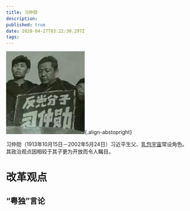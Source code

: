 ```yaml
---
title: 习仲勋
description: 
published: true
date: 2020-04-27T03:22:30.297Z
tags: 
---
```


![xi-zhong-xun.jpg](/portraits/nonfiction/xi-zhong-xun.jpg){.align-abstopright}

习仲勋（1913年10月15日－2002年5月24日）习近平生父、[乳包宇宙](/zh/encyclopedia-winnica)常设角色。其政治观点因相较于其子更为开放而令人瞩目。

# 改革观点
## “粤独”言论